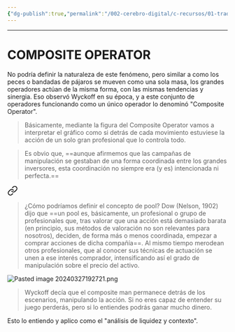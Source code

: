 ```yaml
---
{"dg-publish":true,"permalink":"/002-cerebro-digital/c-recursos/01-trading/a-libros/02-el-metodo-wyckoff/e-composite-operator/"}
---
```


---
# COMPOSITE OPERATOR
No podría definir la naturaleza de este fenómeno, pero similar a como los peces o bandadas de pájaros se mueven como una sola masa, los grandes operadores actúan de la misma forma, con las mismas tendencias y sinergia. Eso observó Wyckoff en su época, y a este conjunto de operadores funcionando como un único operador lo denominó "Composite Operator".

> Básicamente, mediante la figura del Composite Operator vamos a interpretar el gráfico como si detrás de cada movimiento estuviese la acción de un solo gran profesional que lo controla todo.

>Es obvio que, ==aunque afirmemos que las campañas de manipulación se gestaban de una forma coordinada entre los grandes inversores, esta coordinación no siempre era (y es) intencionada ni perfecta.==


<div class="transclusion internal-embed is-loaded"><a class="markdown-embed-link" href="/002-cerebro-digital/c-recursos/01-trading/a-libros/02-el-metodo-wyckoff/c-pool-de-manipulacion-profesional/#42d026" aria-label="Open link"><svg xmlns="http://www.w3.org/2000/svg" width="24" height="24" viewBox="0 0 24 24" fill="none" stroke="currentColor" stroke-width="2" stroke-linecap="round" stroke-linejoin="round" class="svg-icon lucide-link"><path d="M10 13a5 5 0 0 0 7.54.54l3-3a5 5 0 0 0-7.07-7.07l-1.72 1.71"></path><path d="M14 11a5 5 0 0 0-7.54-.54l-3 3a5 5 0 0 0 7.07 7.07l1.71-1.71"></path></svg></a><div class="markdown-embed">



>¿Cómo podríamos definir el concepto de pool? Dow (Nelson, 1902) dijo que ==un pool es, básicamente, un profesional o grupo de profesionales que, tras valorar que una acción está demasiado barata (en principio, sus métodos de valoración no son relevantes para nosotros), deciden, de forma más o menos coordinada, empezar a comprar acciones de dicha compañía==. Al mismo tiempo merodean otros profesionales, que al conocer sus técnicas de actuación se unen a ese interés comprador, intensificando así el grado de manipulación sobre el precio del activo.

</div></div>


![Pasted image 20240327192721.png](/img/user/900%20-%20ANEXO/Pasted%20image%2020240327192721.png)

>Wyckoff decía que el composite man permanece detrás de los escenarios,  manipulando la acción. Si no eres capaz de entender su juego perderás, pero si lo  entiendes podrás ganar mucho dinero.

Esto lo entiendo y aplico como el "análisis de liquidez y contexto".

